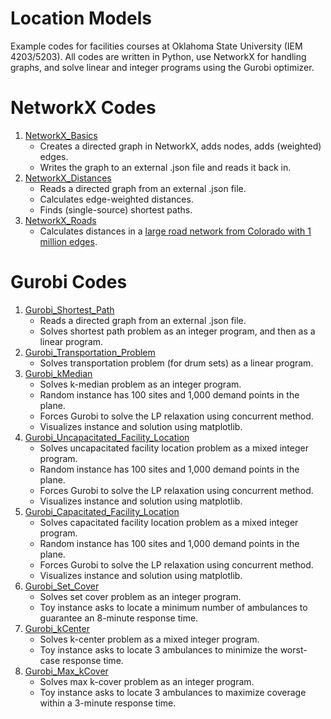 # Location Models
Example codes for facilities courses at Oklahoma State University (IEM 4203/5203). All codes are written in Python, use NetworkX for handling graphs, and solve linear and integer programs using the Gurobi optimizer.

# NetworkX Codes
1. [NetworkX_Basics](https://github.com/AustinLBuchanan/Location_Models/blob/main/NetworkX_Basics.ipynb)
   - Creates a directed graph in NetworkX, adds nodes, adds (weighted) edges.
   - Writes the graph to an external .json file and reads it back in.
2. [NetworkX_Distances](https://github.com/AustinLBuchanan/Location_Models/blob/main/NetworkX_Distances.ipynb)
   - Reads a directed graph from an external .json file.
   - Calculates edge-weighted distances.
   - Finds (single-source) shortest paths.
3. [NetworkX_Roads](https://github.com/AustinLBuchanan/Location_Models/blob/main/NetworkX_Roads.ipynb)
   - Calculates distances in a [large road network from Colorado with 1 million edges](http://www.diag.uniroma1.it/challenge9/download.shtml).

# Gurobi Codes
1. [Gurobi_Shortest_Path](https://github.com/AustinLBuchanan/Location_Models/blob/main/Gurobi_Shortest_Path.ipynb)
   - Reads a directed graph from an external .json file.
   - Solves shortest path problem as an integer program, and then as a linear program.
2. [Gurobi_Transportation_Problem](https://github.com/AustinLBuchanan/Location_Models/blob/main/Gurobi_Transportation_Problem.ipynb)
   - Solves transportation problem (for drum sets) as a linear program.
3. [Gurobi_kMedian](https://github.com/AustinLBuchanan/Location_Models/blob/main/Gurobi_kMedian.ipynb)
   - Solves k-median problem as an integer program.
   - Random instance has 100 sites and 1,000 demand points in the plane.
   - Forces Gurobi to solve the LP relaxation using concurrent method.
   - Visualizes instance and solution using matplotlib.
4. [Gurobi_Uncapacitated_Facility_Location](https://github.com/AustinLBuchanan/Location_Models/blob/main/Gurobi_Uncapacitated_Facility_Location.ipynb)
   - Solves uncapacitated facility location problem as a mixed integer program.
   - Random instance has 100 sites and 1,000 demand points in the plane.
   - Forces Gurobi to solve the LP relaxation using concurrent method.
   - Visualizes instance and solution using matplotlib.
5. [Gurobi_Capacitated_Facility_Location](https://github.com/AustinLBuchanan/Location_Models/blob/main/Gurobi_Capacitated_Facility_Location.ipynb)
   - Solves capacitated facility location problem as a mixed integer program.
   - Random instance has 100 sites and 1,000 demand points in the plane.
   - Forces Gurobi to solve the LP relaxation using concurrent method.
   - Visualizes instance and solution using matplotlib.
6. [Gurobi_Set_Cover](https://github.com/AustinLBuchanan/Location_Models/blob/main/Gurobi_Set_Cover.ipynb)
   - Solves set cover problem as an integer program. 
   - Toy instance asks to locate a minimum number of ambulances to guarantee an 8-minute response time.
7. [Gurobi_kCenter](https://github.com/AustinLBuchanan/Location_Models/blob/main/Gurobi_kCenter.ipynb)
   - Solves k-center problem as a mixed integer program. 
   - Toy instance asks to locate 3 ambulances to minimize the worst-case response time.
8. [Gurobi_Max_kCover](https://github.com/AustinLBuchanan/Location_Models/blob/main/Gurobi_Max_kCover.ipynb)
   - Solves max k-cover problem as an integer program.
   - Toy instance asks to locate 3 ambulances to maximize coverage within a 3-minute response time.

